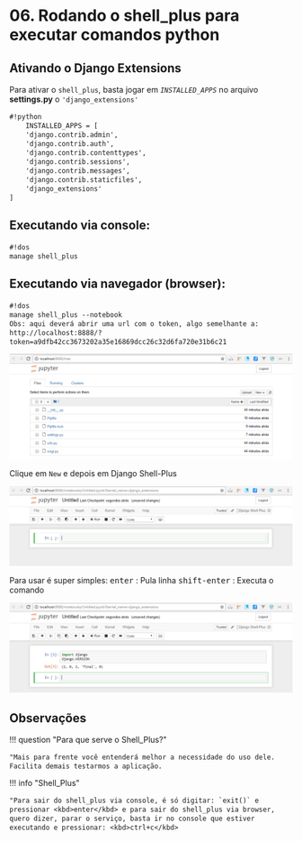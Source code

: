 # 06. Rodando o shell_plus para executar comandos python

## Ativando o Django Extensions

Para ativar o `shell_plus`, basta jogar em *`INSTALLED_APPS`* no arquivo **settings.py** o `'django_extensions'`

    #!python
        INSTALLED_APPS = [
        'django.contrib.admin',
        'django.contrib.auth',
        'django.contrib.contenttypes',
        'django.contrib.sessions',
        'django.contrib.messages',
        'django.contrib.staticfiles',
        'django_extensions'
    ]

## Executando via console:

    #!dos
    manage shell_plus

## Executando via navegador (browser):

    #!dos
    manage shell_plus --notebook
    Obs: aqui deverá abrir uma url com o token, algo semelhante a:
    http://localhost:8888/?token=a9dfb42cc3673202a35e16869dcc26c32d6fa720e31b6c21

[![Shell_Plus](../assets/images/shell_plus.PNG)](../assets/images/shell_plus.PNG)

Clique em `New` e depois em Django Shell-Plus

[![Shell_Plus_Terminal](../assets/images/shell_plus_terminal.PNG)](../assets/images/shell_plus_terminal.PNG)

Para usar é super simples:
  <kbd>enter</kbd> : Pula linha
  <kbd>shift-enter</kbd> : Executa o comando

[![Shell_Plus_Exemplo](../assets/images/shell_plus_exemplo.PNG)](../assets/images/shell_plus_exemplo.PNG)

## Observações

!!! question "Para que serve o Shell_Plus?"

    "Mais para frente você entenderá melhor a necessidade do uso dele. Facilita demais testarmos a aplicação.

!!! info "Shell_Plus"

    "Para sair do shell_plus via console, é só digitar: `exit()` e pressionar <kbd>enter</kbd> e para sair do shell_plus via browser, quero dizer, parar o serviço, basta ir no console que estiver executando e pressionar: <kbd>ctrl+c</kbd>

